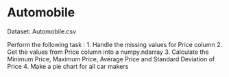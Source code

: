 # Automobile
Dataset: Automobile.csv

Perform the following task :
    1. Handle the missing values for Price column
    2. Get the values from Price column into a numpy.ndarray
    3. Calculate the Minimum Price, Maximum Price, Average Price and Standard Deviation of Price
    4. Make a pie chart for all car makers
    
